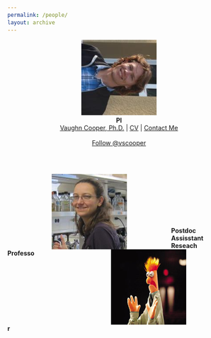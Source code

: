 ```yaml
---
permalink: /people/
layout: archive
---
```

<html>

  <style>
      .leftindent { margin-left: 150px; }
      .rightindent { margin-right: 150px; text-align: right;}
  </style>
  
  <p align="center">
    <img src="/images/CooperHeadshot.jpeg" />
    <br>
    <b>PI</b>
    <br>
    <a href="/people/VaughnCooper/">Vaughn Cooper, Ph.D.</a> |
    <a href="/cooper-bio">CV</a> |
    <a href="mailto:vaughn.cooper@pitt.edu">Contact Me</a><br><br>
    <a href="https://twitter.com/vscooper" class="twitter-follow-button" data-show-count="false">Follow @vscooper</a><script async src="//platform.twitter.com/widgets.js" charset="utf-8"></script>
  </p>
  <br><br>


  <p>
    <img src="/images/turner.jpeg.jpg" align="left" hspace="100">
    <img src="/images/beakerhands.jpg" align="right" hspace="100">
  </p>
  <br><br><br><br><br><br><br>

  <body> 
    <div class="leftindent"><b>Postdoc</b></div><span class="rightindent"><b>Assisstant Reseach Professor</b></span>
  </body>
 
 
</html>
